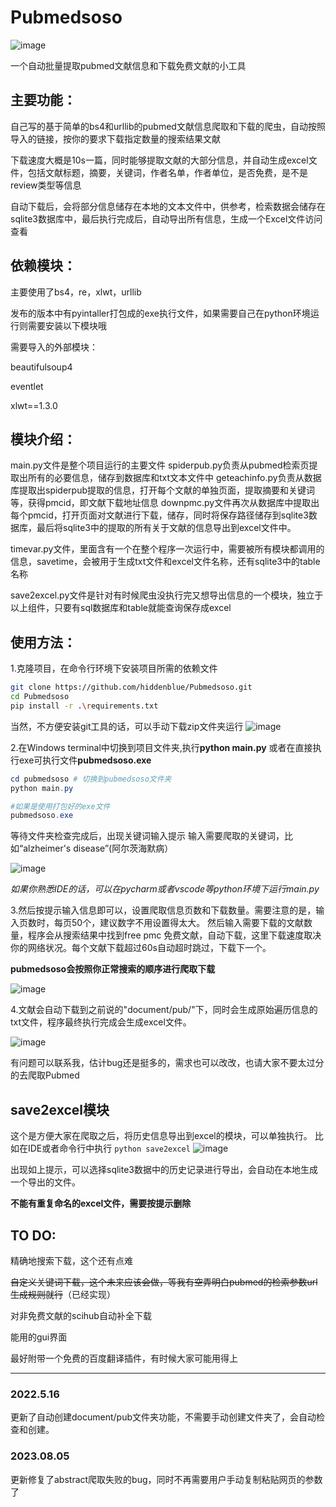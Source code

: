 # Pubmedsoso
  
  ![image](https://user-images.githubusercontent.com/62304226/167968328-753daa63-9087-4243-ad0b-b8a1b2ba0b0f.png)



一个自动批量提取pubmed文献信息和下载免费文献的小工具

## 主要功能：

自己写的基于简单的bs4和urllib的pubmed文献信息爬取和下载的爬虫，自动按照导入的链接，按你的要求下载指定数量的搜索结果文献

下载速度大概是10s一篇，同时能够提取文献的大部分信息，并自动生成excel文件，包括文献标题，摘要，关键词，作者名单，作者单位，是否免费，是不是review类型等信息

自动下载后，会将部分信息储存在本地的文本文件中，供参考，检索数据会储存在sqlite3数据库中，最后执行完成后，自动导出所有信息，生成一个Excel文件访问查看



## 依赖模块：



主要使用了bs4，re，xlwt，urllib

发布的版本中有pyintaller打包成的exe执行文件，如果需要自己在python环境运行则需要安装以下模块哦

需要导入的外部模块：

beautifulsoup4

eventlet 

xlwt==1.3.0

## 模块介绍：

main.py文件是整个项目运行的主要文件
spiderpub.py负责从pubmed检索页提取出所有的必要信息，储存到数据库和txt文本文件中
geteachinfo.py负责从数据库提取出spiderpub提取的信息，打开每个文献的单独页面，提取摘要和关键词等，获得pmcid，即文献下载地址信息
downpmc.py文件再次从数据库中提取出每个pmcid，打开页面对文献进行下载，储存，同时将保存路径储存到sqlite3数据库，最后将sqlite3中的提取的所有关于文献的信息导出到excel文件中。
  
timevar.py文件，里面含有一个在整个程序一次运行中，需要被所有模块都调用的信息，savetime，会被用于生成txt文件和excel文件名称，还有sqlite3中的table名称
 
save2excel.py文件是针对有时候爬虫没执行完又想导出信息的一个模块，独立于以上组件，只要有sql数据库和table就能查询保存成excel


## 使用方法：

1.克隆项目，在命令行环境下安装项目所需的依赖文件
```bash
git clone https://github.com/hiddenblue/Pubmedsoso.git
cd Pubmedsoso
pip install -r .\requirements.txt
```
当然，不方便安装git工具的话，可以手动下载zip文件夹运行
![image](https://github.com/hiddenblue/Pubmedsoso/assets/62304226/9efbf1e4-d4e3-4029-9754-07c3c2290d57)


2.在Windows terminal中切换到项目文件夹,执行**python main.py** 或者在直接执行exe可执行文件**pubmedsoso.exe**

```powershell
cd pubmedsoso # 切换到pubmedsoso文件夹
python main.py

#如果是使用打包好的exe文件
pubmedsoso.exe
```

等待文件夹检查完成后，出现关键词输入提示
输入需要爬取的关键词，比如“alzheimer's disease”(阿尔茨海默病）

![image](https://github.com/hiddenblue/Pubmedsoso/assets/62304226/a1fd581f-b2f9-4577-a507-c4cfb40e1de5)


*如果你熟悉IDE的话，可以在pycharm或者vscode等python环境下运行main.py*

3.然后按提示输入信息即可以，设置爬取信息页数和下载数量。需要注意的是，输入页数时，每页50个，建议数字不用设置得太大。
然后输入需要下载的文献数量，程序会从搜索结果中找到free pmc 免费文献，自动下载，这里下载速度取决你的网络状况。每个文献下载超过60s自动超时跳过，下载下一个。

**pubmedsoso会按照你正常搜索的顺序进行爬取下载**

![image](https://github.com/hiddenblue/Pubmedsoso/assets/62304226/841c1469-0d98-4025-9f72-33b5a4d8537c)


4.文献会自动下载到之前说的"document/pub/"下，同时会生成原始遍历信息的txt文件，程序最终执行完成会生成excel文件。

  
![image](https://user-images.githubusercontent.com/62304226/167930022-5b73d6b1-fca9-4012-99e6-18d06a1d1c52.png)


有问题可以联系我，估计bug还是挺多的，需求也可以改改，也请大家不要太过分的去爬取Pubmed

## save2excel模块

这个是方便大家在爬取之后，将历史信息导出到excel的模块，可以单独执行。
比如在IDE或者命令行中执行
`python save2excel`
![image](https://github.com/hiddenblue/Pubmedsoso/assets/62304226/49e58490-3acf-4843-88b9-e24d17b41628)

出现如上提示，可以选择sqlite3数据中的历史记录进行导出，会自动在本地生成一个导出的文件。

**不能有重复命名的excel文件，需要按提示删除**

## TO DO:

精确地搜索下载，这个还有点难

~~自定义关键词下载，这个未来应该会做，等我有空弄明白pubmed的检索参数url生成规则就行~~（已经实现）

对非免费文献的scihub自动补全下载

能用的gui界面

最好附带一个免费的百度翻译插件，有时候大家可能用得上

---------------------------------------------------------------------------------------
### 2022.5.16
更新了自动创建document/pub文件夹功能，不需要手动创建文件夹了，会自动检查和创建。

### 2023.08.05
更新修复了abstract爬取失败的bug，同时不再需要用户手动复制粘贴网页的参数了
